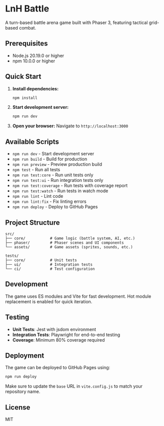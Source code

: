 # LnH Battle

A turn-based battle arena game built with Phaser 3, featuring tactical grid-based combat.

## Prerequisites

- Node.js 20.19.0 or higher
- npm 10.0.0 or higher

## Quick Start

1. **Install dependencies:**
   ```bash
   npm install
   ```

2. **Start development server:**
   ```bash
   npm run dev
   ```

3. **Open your browser:**
   Navigate to `http://localhost:3000`

## Available Scripts

- `npm run dev` - Start development server
- `npm run build` - Build for production
- `npm run preview` - Preview production build
- `npm test` - Run all tests
- `npm run test:core` - Run unit tests only
- `npm run test:ui` - Run integration tests only
- `npm run test:coverage` - Run tests with coverage report
- `npm run test:watch` - Run tests in watch mode
- `npm run lint` - Lint code
- `npm run lint:fix` - Fix linting errors
- `npm run deploy` - Deploy to GitHub Pages

## Project Structure

```
src/
├── core/           # Game logic (battle system, AI, etc.)
├── phaser/         # Phaser scenes and UI components
└── assets/         # Game assets (sprites, sounds, etc.)

tests/
├── core/           # Unit tests
├── ui/             # Integration tests
└── ci/             # Test configuration
```

## Development

The game uses ES modules and Vite for fast development. Hot module replacement is enabled for quick iteration.

## Testing

- **Unit Tests**: Jest with jsdom environment
- **Integration Tests**: Playwright for end-to-end testing
- **Coverage**: Minimum 80% coverage required

## Deployment

The game can be deployed to GitHub Pages using:

```bash
npm run deploy
```

Make sure to update the `base` URL in `vite.config.js` to match your repository name.

## License

MIT